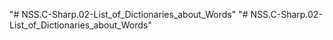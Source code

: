 "# NSS.C-Sharp.02-List_of_Dictionaries_about_Words" 
"# NSS.C-Sharp.02-List_of_Dictionaries_about_Words" 
